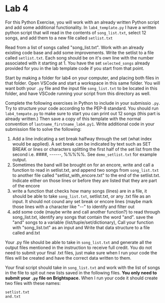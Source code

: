 # Lab 4

For this Python Exercise, you will work with an already written Python script and add some additional functionality. In `lab4_template.py` I have a written python script that will read in the contents of `song_list.txt`, select 12 songs, and add them to a new file called `setlist.txt`

Read from a list of songs called "song_list.txt". Work with an already existing code base and add some improvements. Write the setlist to a file called `setlist.txt`. Each song should be on it's own line with the number associated with it starting at 1. You have the set `selected_songs` already provided for you in the lab template code if you start from that point.

Start by making a folder for lab4 on your computer, and placing both files in that folder. Open VSCode and start a workspace in this same folder. You will want both your `.py` file and the input file `song_list.txt` to be located in this folder, and have VSCode running your script from this directory as well.

Complete the following exercises in Python to include in your submissio `.py`. Try to structure your code according to the PEP-8 standard. You should run `lab4_tempate.py` to make sure to start you can print out 12 songs (this part is already written.) Then save a copy of this template with the normal convention of `lastname_firstname_lab4.py1`. Write additional code in your submission file to solve the following:

1. Add a line indicating a set break halfway through the set (what index would be applied). A set break can be indicated by text such as SET BREAK or lines or characters splitting the first half of the set list from the second
i.e. ####, ------, %%%%%.  See `demo_setlist.txt` for example output.
1.  Sometimes the band will be brought on for an encore, write and call a function to read in setlist.txt, and
append two songs from `song_list.txt` to  another file called "setlist_with_encore.txt"
to the end of the setlist.txt. Indicate either on those lines or before they are listed that they are part of the encore
1. write a function that checks how many songs (lines) are in a file, it should be able to take `song_list.txt`, setlist.txt, 
or any .txt file as an input. It should not cound any set break or encore lines (maybe mark those lines with a character like "--" 
to identify and filter out
1. add some code (maybe write and call another function?) to read through song_list.txt, identify any songs that contain the word "and".
save the "and" songs to a variable (list/tuple/set/dictionary), Call your function with "song_list.txt" as an input and Write that data structure to a file called and.txt

Your .py file should be able to take in `song_list.txt` and generate all the output files mentioned in the instruction to receive full credit.
You do not need to submit your final .txt files, just make sure when I run your code the files will be created and have the
correct data written to them.

Your final script should take in `song_list.txt` and work with the list of songs in the file to spit out new lists saved in the following files. **You only need to submit your `.py` file on Brightspace.** When I run your code it should create two files with these names:

```
setlist.txt
and.txt
```
